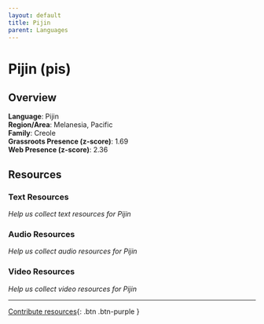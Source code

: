 ```yaml
---
layout: default
title: Pijin
parent: Languages
---
```


# Pijin (pis)

## Overview

**Language**: Pijin  
**Region/Area**: Melanesia, Pacific  
**Family**: Creole  
**Grassroots Presence (z-score)**: 1.69  
**Web Presence (z-score)**: 2.36  

## Resources

### Text Resources
*Help us collect text resources for Pijin*

### Audio Resources
*Help us collect audio resources for Pijin*

### Video Resources
*Help us collect video resources for Pijin*

---

[Contribute resources](https://forms.office.com/e/1SfLJx3u1r){: .btn .btn-purple }
